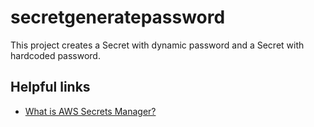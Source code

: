 # secretgeneratepassword

This project creates a Secret with dynamic password and a Secret with hardcoded password.

## Helpful links

- [What is AWS Secrets Manager?][1]

[1]: https://docs.aws.amazon.com/secretsmanager/latest/userguide/intro.html